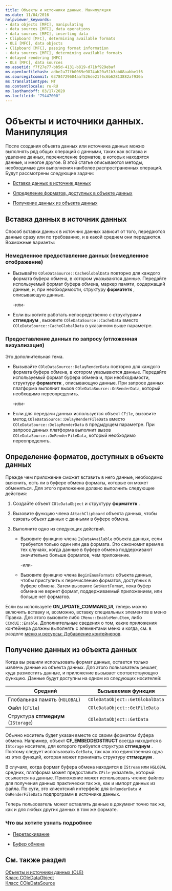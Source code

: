 ```yaml
---
title: Объекты и источники данных. Манипуляция
ms.date: 11/04/2016
helpviewer_keywords:
- data objects [MFC], manipulating
- data sources [MFC], data operations
- data sources [MFC], inserting data
- Clipboard [MFC], determining available formats
- OLE [MFC], data objects
- Clipboard [MFC], passing format information
- data sources [MFC], determining available formats
- delayed rendering [MFC]
- OLE [MFC], data sources
ms.assetid: f7f27e77-bb5d-4131-b819-d71bf929ebaf
ms.openlocfilehash: adbe2a77fb0069e9874ab20a51b3ab08aabbe1f6
ms.sourcegitcommit: 63784729604aaf526de21f6c6b62813882af930a
ms.translationtype: MT
ms.contentlocale: ru-RU
ms.lasthandoff: 03/17/2020
ms.locfileid: "79447000"
---
```

# <a name="data-objects-and-data-sources-manipulation"></a>Объекты и источники данных. Манипуляция

После создания объекта данных или источника данных можно выполнять ряд общих операций с данными, таких как вставка и удаление данных, перечисление форматов, в которых находятся данные, и многое другое. В этой статье описываются методы, необходимые для выполнения наиболее распространенных операций. Будут рассмотрены следующие задачи:

- [Вставка данных в источник данных](#_core_inserting_data_into_a_data_source)

- [Определение форматов, доступных в объекте данных](#_core_determining_the_formats_available_in_a_data_object)

- [Получение данных из объекта данных](#_core_retrieving_data_from_a_data_object)

##  <a name="_core_inserting_data_into_a_data_source"></a>Вставка данных в источник данных

Способ вставки данных в источник данных зависит от того, передаются данные сразу или по требованию, и в какой среднем они передаются. Возможные варианты:

### <a name="supplying-data-immediately-immediate-rendering"></a>Немедленное предоставление данных (немедленное отображение)

- Вызывайте `COleDataSource::CacheGlobalData` повторно для каждого формата буфера обмена, в котором указываются данные. Передайте используемый формат буфера обмена, маркер памяти, содержащий данные, и, при необходимости, структуру **форматетк** , описывающую данные.

     -или-

- Если вы хотите работать непосредственно с структурами **стгмедиум** , вызовите `COleDataSource::CacheData` вместо `COleDataSource::CacheGlobalData` в указанном выше параметре.

### <a name="supplying-data-on-demand-delayed-rendering"></a>Предоставление данных по запросу (отложенная визуализация)

Это дополнительная тема.

- Вызывайте `COleDataSource::DelayRenderData` повторно для каждого формата буфера обмена, в котором указываются данные. Передайте используемый формат буфера обмена и, при необходимости, структуру **форматетк** , описывающую данные. При запросе данных платформа выполнит вызов `COleDataSource::OnRenderData`, который необходимо переопределить.

     -или-

- Если для передачи данных используется объект `CFile`, вызовите метод `COleDataSource::DelayRenderFileData` вместо `COleDataSource::DelayRenderData` в предыдущем параметре. При запросе данных платформа выполнит вызов `COleDataSource::OnRenderFileData`, который необходимо переопределить.

##  <a name="_core_determining_the_formats_available_in_a_data_object"></a>Определение форматов, доступных в объекте данных

Прежде чем приложение сможет вставить в него данные, необходимо выяснить, есть ли в буфере обмена форматы, которые он может обменяться. Для этого приложение должно выполнить следующие действия:

1. Создайте объект `COleDataObject` и структуру **форматетк** .

1. Вызовите функцию члена `AttachClipboard` объекта данных, чтобы связать объект данных с данными в буфере обмена.

1. Выполните одно из следующих действий.

   - Вызовите функцию члена `IsDataAvailable` объекта данных, если требуется только один или два формата. Это сэкономит время в тех случаях, когда данные в буфере обмена поддерживают значительно больше форматов, чем приложение.

     \-или-

   - Вызовите функцию члена `BeginEnumFormats` объекта данных, чтобы приступить к перечислению форматов, доступных в буфере обмена. Затем вызовите `GetNextFormat`, пока буфер обмена не вернет формат, поддерживаемый приложением, или больше нет форматов.

Если вы используете **ON_UPDATE_COMMAND_UI**, теперь можно включить вставку и, возможно, вставку специальных элементов в меню Правка. Для этого вызовите либо `CMenu::EnableMenuItem`, либо `CCmdUI::Enable`. Дополнительные сведения о том, какие приложения контейнера должны выполнять с элементами меню и когда, см. в разделе [меню и ресурсы: Добавление контейнеров](../mfc/menus-and-resources-container-additions.md).

##  <a name="_core_retrieving_data_from_a_data_object"></a>Получение данных из объекта данных

Когда вы решили использовать формат данных, остается только извлечь данные из объекта данных. Для этого пользователь решает, куда разместить данные, и приложение вызывает соответствующую функцию. Данные будут доступны на одном из следующих носителей:

|Средний|Вызываемая функция|
|------------|----------------------|
|Глобальная память (`HGLOBAL`)|`COleDataObject::GetGlobalData`|
|Файл (`CFile`)|`COleDataObject::GetFileData`|
|Структура **стгмедиум** (`IStorage`)|`COleDataObject::GetData`|

Обычно носитель будет указан вместе со своим форматом буфера обмена. Например, объект **CF_EMBEDDEDSTRUCT** всегда находится в `IStorage` носителе, для которого требуется структура **стгмедиум** . Поэтому следует использовать `GetData`, так как это единственная одна из этих функций, которая может принимать структуру **стгмедиум** .

В случаях, когда формат буфера обмена находится в `IStream` или `HGLOBAL` средних, платформа может предоставить `CFile` указатель, который ссылается на данные. Приложение может использовать чтение файлов для получения данных практически так же, как и импорт данных из файла. По сути, это клиентский интерфейс для `OnRenderData` и `OnRenderFileData` подпрограмм в источнике данных.

Теперь пользователь может вставлять данные в документ точно так же, как и для любых других данных в том же формате.

### <a name="what-do-you-want-to-know-more-about"></a>Что вы хотите узнать подробнее

- [Перетаскивание](../mfc/drag-and-drop-ole.md)

- [Буфер обмена](../mfc/clipboard.md)

## <a name="see-also"></a>См. также раздел

[Объекты и источники данных (OLE)](../mfc/data-objects-and-data-sources-ole.md)<br/>
[Класс COleDataObject](../mfc/reference/coledataobject-class.md)<br/>
[Класс COleDataSource](../mfc/reference/coledatasource-class.md)
